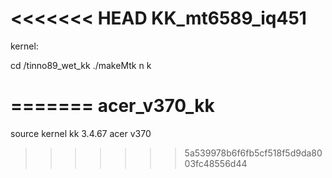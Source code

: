 <<<<<<< HEAD
KK_mt6589_iq451
===============

kernel:

cd /tinno89_wet_kk
./makeMtk n k

=======
acer_v370_kk
============

source kernel kk 3.4.67 acer v370
>>>>>>> 5a539978b6f6fb5cf518f5d9da8003fc48556d44
